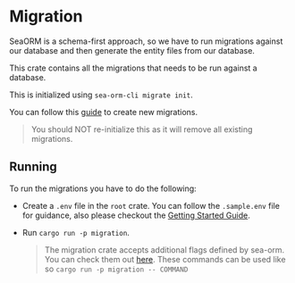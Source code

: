 # Migration

SeaORM is a schema-first approach, so we have to run migrations against our database and then generate the entity files from our database.

This crate contains all the migrations that needs to be run against a database.

This is initialized using `sea-orm-cli migrate init`.

You can follow this [guide](https://www.sea-ql.org/sea-orm-tutorial/ch01-02-migration-cli.html#define-the-migrations) to create new migrations.

> You should NOT re-initialize this as it will remove all existing migrations.

## Running
To run the migrations you have to do the following:

* Create a `.env` file in the `root` crate. You can follow the `.sample.env` file for guidance, also please checkout the [Getting Started Guide](../Readme.md#getting-started).

* Run `cargo run -p migration`.
	> The migration crate accepts additional flags defined by sea-orm. You can check them out [here](https://www.sea-ql.org/SeaORM/docs/migration/running-migration/#command-line-interface-cli).
	> These commands can be used like so `cargo run -p migration -- COMMAND`

